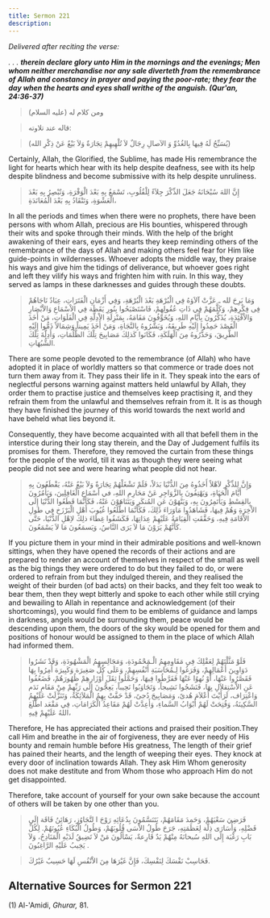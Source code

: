 ```yaml
---
title: Sermon 221
description: 
---
```


*Delivered after reciting the verse:*

*. . .* ***therein declare glory unto Him in the mornings and the
evenings; Men whom neither merchandise nor any sale diverteth from the
remembrance of Allah and constancy in prayer and paying the poor-rate;
they fear the day when the hearts and eyes shall writhe of the anguish.
(Qur\'an, 24:36-37)***

> ومن كلام له (عليه السلام)

> قاله عند تلاوته:

> (يُسَبِّحُ لَهُ فِيها بِالغُدُوِّ وَ الآصالِ رِجَالٌ لاَ تُلْهِيهِمْ تِجَارَةٌ وَلاَ بَيْعٌ عَنْ ذِكْرِ
> الله)

Certainly, Allah, the Glorified, the Sublime, has made His remembrance
the light for hearts which hear with its help despite deafness, see with
its help despite blindness and become submissive with its help despite
unruliness.

> إِنَّ اللهَ سُبْحَانَهُ جَعَلَ الذِّكْرَ جِلاَءً لِلْقُلُوبِ، تَسْمَعُ بِهِ بَعْدَ الْوَقْرَةِ، وَتُبْصِرُ بِهِ بَعْدَ
> الْعَشْوَةِ، وَتَنْقَادُ بِهِ بَعْدَ الْمُعَانَدَةِ،

In all the periods and times when there were no prophets, there have
been persons with whom Allah, precious are His bounties, whispered
through their wits and spoke through their minds. With the help of the
bright awakening of their ears, eyes and hearts they keep reminding
others of the remembrance of the days of Allah and making others feel
fear for Him like guide-points in wildernesses. Whoever adopts the
middle way, they praise his ways and give him the tidings of
deliverance, but whoever goes right and left they vilify his ways and
frighten him with ruin. In this way, they served as lamps in these
darknesses and guides through these doubts.

> وَمَا بَرِحَ لله ـ عَزَّتْ آلاَؤهُ فِي الْبُرْهَةِ بَعْدَ الْبُرْهَةِ، وَفِي أَزْمَانِ الْفَتَرَاتِ، عِبَادٌ
> نَاجَاهُمْ فِى فِكْرِهِمْ، وَكَلَّمَهُمْ فِي ذَاتِ عُقُولِهِمْ، فَاسْتَصْبَحُوا بِنُورِ يَقَظَة فِي الاْسْمَاعِ
> وَالاْبْصَارِ وَالاْفْئِدَةِ، يُذَكِّرُونَ بِأَيَّامِ اللهِ، وَيُخَوِّفُونَ مَقَامَهُ، بِمَنْزِلَةِ الاْدِلَّةِ فِي
> الْفَلَوَاتِ، مَنْ أَخَذَ الْقَصْدَ حَمِدُوا إِلَيْهِ طَرِيقَهُ، وَبَشَّرُوهُ بِالنَّجَاةِ، وَمَنْ أَخَذَ يَمِيناً
> وَشِمَالاً ذَمُّوا إِلَيْهِ الطَّرِيقَ، وَحَذَّرُوهُ مِنَ الْهَلَكَةِ، فَكَانَوا كَذلِكَ مَصَابِيحَ تِلْكَ
> الظُّلُمَاتِ، وَأَدِلَّةَ تِلْكَ الشُّبُهَاتِ.

There are some people devoted to the remembrance (of Allah) who have
adopted it in place of worldly matters so that commerce or trade does
not turn them away from it. They pass their life in it. They speak into
the ears of neglectful persons warning against matters held unlawful by
Allah, they order them to practise justice and themselves keep
practising it, and they refrain them from the unlawful and themselves
refrain from it. It is as though they have finished the journey of this
world towards the next world and have beheld what lies beyond it.

Consequently, they have become acquainted with all that befell them in
the interstice during their long stay therein, and the Day of Judgement
fulfils its promises for them. Therefore, they removed the curtain from
these things for the people of the world, till it was as though they
were seeing what people did not see and were hearing what people did not
hear.

> وَإِنَّ لِلذِّكْرِ لاَهْلاً أَخَذُوهُ مِنَ الدُّنْيَا بَدَلاً، فَلَمْ تَشْغَلْهُمْ تِجَارَةٌ وَلاَ بَيْعٌ عَنْهُ،
> يَقْطَعُونَ بِهِ أَيَّامَ الْحَيَاةِ، وَيَهْتِفُونَ بِالزَّوَاجِرِ عَنْ مَحَارِمِ اللهِ، في أَسْمَاعِ
> الْغَافِلِينَ، وَيَأْمُرُونَ بِالقِسْطِ وَيَأْتَمِرُونَ بِهِ، وَيَنْهَوْنَ عَنِ المُنكَرِ وَيَتَنَاهَوْنَ عَنْهُ،
> فَكَأَنَّمَا قَطَعُوا الدُّنْيَا إِلَى الاْخِرَةِ وَهُمْ فِيهَا، فَشَاهَدُوا مَاوَرَاءَ ذَلِكَ، فَكَأَنَّمَا
> اطَّلَعُوا غُيُوبَ أَهْلِ الْبَرْزَخِ فِي طولِ الاْقَامَةِ فِيهِ، وَحَقَّقَتِ الْقِيَامَةُ عَلَيْهِمْ عِدَاتِهَا،
> فَكَشَفُوا غِطَاءَ ذلِكَ لاِهْلِ الدُّنْيَا، حَتَّى كَأَنَّهُمْ يَرَوْنَ مَا لاَ يَرَى النَّاسُ، وَيَسمَعُونَ
> مَا لاَ يَسْمَعُونَ.

If you picture them in your mind in their admirable positions and
well-known sittings, when they have opened the records of their actions
and are prepared to render an account of themselves in respect of the
small as well as the big things they were ordered to do but they failed
to do, or were ordered to refrain from but they indulged therein, and
they realised the weight of their burden (of bad acts) on their backs,
and they felt too weak to bear them, then they wept bitterly and spoke
to each other while still crying and bewailing to Allah in repentance
and acknowledgement (of their shortcomings), you would find them to be
emblems of guidance and lamps in darkness, angels would be surrounding
them, peace would be descending upon them, the doors of the sky would be
opened for them and positions of honour would be assigned to them in the
place of which Allah had informed them.

> فَلَوْ مَثَّلْتَهُمْ لِعَقْلِكَ فِي مَقَاوِمِهِمُ الْـمَحْمُودَةِ، وَمَجَالِسِهِمُ الْمَشْهُودَةِ، وَقَدْ نَشَرُوا
> دَوَاوِينَ أَعْمَالِهِمْ، وَفَرَغُوا لِـمُحَاسَبَةِ أَنْفُسِهِمْ، وَعَلَى كُلِّ صَغِيرَة وَكَبِيرَة أُمِرُوا بِهَا
> فَقَصَّرُوا عَنْهَا، أَوْ نُهوُا عَنْهَا فَفَرَّطُوا فِيهَا، وَحَمَّلُوا ثِقَلَ أَوْزَارِهِمْ ظُهُورَهُمْ،
> فَضَعُفُوا عَنِ الاْسْتِقلاَلِ بِهَا، فَنَشَجُوا نَشِيجاً، وَتَجَاوَبُوا نَحِيباً، يَعِجُّونَ إِلَى رَبِّهِمْ
> مِنْ مَقَامِ نَدَم وَاعْتِرَاف، لَرَأَيْتَ أَعْلاَمَ هُدىً، وَمَصَابِيحَ دُجىً، قَدْ حَفَّتْ بِهِمُ
> الْمَلاَئِكَةُ، وَتَنَزَّلَتْ عَلَيْهِمُ السَّكِينَةُ، وَفُتِحَتْ لَهُمْ أَبْوَابُ السَّماءِ، وَأَعِدَّتْ لَهُمْ
> مَقَاعِدُ الْكَرَامَاتِ، فِي مَقْعَد اطَّلَعَ اللهُ عَلَيْهِمْ فِيهِ،

Therefore, He has appreciated their actions and praised their
position.They call Him and breathe in the air of forgiveness, they are
ever needy of His bounty and remain humble before His greatness, The
length of their grief has pained their hearts, and the length of weeping
their eyes. They knock at every door of inclination towards Allah. They
ask Him Whom generosity does not make destitute and from Whom those who
approach Him do not get disappointed.

Therefore, take account of yourself for your own sake because the
account of others will be taken by one other than you.

> فَرَضِيَ سَعْيَهُمْ، وَحَمِدَ مَقَامَهُمْ، يَتَنَسَّمُونَ بِدُعَائِهِ رَوْحَ ا لتَّجَاوُزِ، رَهَائِنُ فَاقَة إِلَى
> فَضْلِهِ، وَأُسَارَى ذِلَّة لِعَظَمَتِهِ، جَرَحَ طُولُ الاْسَى قُلُوبَهُمْ، وَطُولُ الْبُكَاءِ عُيُونَهُمْ. لِكُلِّ
> بَابِ رَغْبَة إِلَى اللهِ سُبحانَهُ مِنْهُمْ يَدٌ قَارِعةٌ، يَسْأَلُونَ مَنْ لاَ تَضِيقُ لَدَيْهِ
> الْمَنَادِحُ، وَلاَ يَخِيبُ عَلَيْهِ الرَّاغِبُونَ .

> فَحَاسِبْ نَفْسَكَ لِنَفْسِكَ، فَإِنَّ غَيْرَهَا مِنَ الاْنْفُسِ لَهَا حَسِيبٌ غَيْرُكَ.

## Alternative Sources for Sermon 221

\(1\) Al-\'Amidi, *Ghurar,* 81.